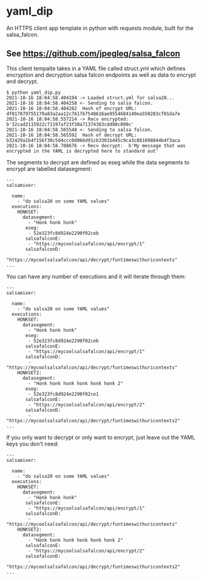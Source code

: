 # yaml_dip
An HTTPS client app template in python with requests module, built for the salsa_falcon.

## See https://github.com/jpegleg/salsa_falcon

This client tempalte takes in a YAML file called struct.yml which defines encryption and decryption salsa falcon endpoints
as well as data to encrypt and decrypt.

```
$ python yaml_dip.py
2021-10-16 18:04:58.404194 -> Loaded struct.yml for salsa20...
2021-10-16 18:04:58.404258 <- Sending to salsa falcon.
2021-10-16 18:04:58.404282  Hash of encrypt URL:  df017879755179a83a2aa12c7617b7548616ae9554684140ea550283cf01da7e
2021-10-16 18:04:58.557214 -> Recv encrypted:  b'32cad2115922c71197af23f30a71374383cdd80c090c'
2021-10-16 18:04:58.565548 <- Sending to salsa falcon.
2021-10-16 18:04:58.565592  Hash of decrypt URL:  b32429a1b4f156f30c5d4ccc0d066d91cb3301b445c9ca3c881098844b4f3aca
2021-10-16 18:04:58.708676 -> Recv decrypt:  b'My message that was encrypted in the YAML is decrypted here to standard out'
```

The segments to decrypt are defined as eseg while the data segments to encrypt are labelled datasegment:

```
---
salsamixer:

  name:
    - "do salsa20 on some YAML values"
  executions:
    HONKSET:
      datasegment:
        - "Honk honk honk"
       eseg:
        - 52e323fc8d924e2290f02ceb
       salsafalconE:
        - "https://mycoolsalsafalcon/api/encrypt/1"
       salsafalconD:
        - "https://mycoolsalsafalcon/api/decrypt/funtimeswithuricontexts"
...   
```

You can have any number of executions and it will iterate through them:

```
---
salsamixer:

  name:
    - "do salsa20 on some YAML values"
  executions:
    HONKSET:
      datasegment:
        - "Honk honk honk"
       eseg:
        - 52e323fc8d924e2290f02ceb
       salsafalconE:
        - "https://mycoolsalsafalcon/api/encrypt/1"
       salsafalconD:
        - "https://mycoolsalsafalcon/api/decrypt/funtimeswithuricontexts"
    HONKSET2:
      datasegment:
        - "Honk honk honk honk honk honk 2"
       eseg:
        - 52e323fc8d924e2290f02ce1
       salsafalconE:
        - "https://mycoolsalsafalcon/api/encrypt/2"
       salsafalconD:
        - "https://mycoolsalsafalcon/api/decrypt/funtimeswithuricontexts2"        
...   
```

If you only want to decrypt or only want to encrypt, just leave out the YAML keys you don't need:

```
---
salsamixer:

  name:
    - "do salsa20 on some YAML values"
  executions:
    HONKSET:
      datasegment:
        - "Honk honk honk"
       salsafalconE:
        - "https://mycoolsalsafalcon/api/encrypt/1"
       salsafalconD:
        - "https://mycoolsalsafalcon/api/decrypt/funtimeswithuricontexts"
    HONKSET2:
      datasegment:
        - "Honk honk honk honk honk honk 2"
       salsafalconE:
        - "https://mycoolsalsafalcon/api/encrypt/2"
       salsafalconD:
        - "https://mycoolsalsafalcon/api/decrypt/funtimeswithuricontexts2"        
... 
```
